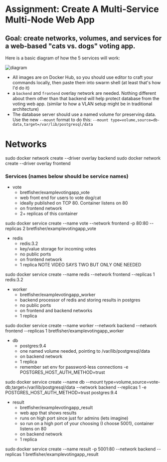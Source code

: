 # Assignment: Create A Multi-Service Multi-Node Web App

## Goal: create networks, volumes, and services for a web-based "cats vs. dogs" voting app.

Here is a basic diagram of how the 5 services will work:

![diagram](./architecture.png)

- All images are on Docker Hub, so you should use editor to craft your commands locally, then paste them into swarm shell (at least that's how I'd do it)
- a `backend` and `frontend` overlay network are needed. Nothing different about them other than that backend will help protect database from the voting web app. (similar to how a VLAN setup might be in traditional architecture)
- The database server should use a named volume for preserving data. Use the new `--mount` format to do this: `--mount type=volume,source=db-data,target=/var/lib/postgresql/data`

# Networks

sudo docker network create --driver overlay backend
sudo docker network create --driver overlay frontend

### Services (names below should be service names)

- vote
  - bretfisher/examplevotingapp_vote
  - web front end for users to vote dog/cat
  - ideally published on TCP 80. Container listens on 80
  - on frontend network
  - 2+ replicas of this container

sudo docker service create --name vote --network frontend -p 80:80 --replicas 2 bretfisher/examplevotingapp_vote

- redis
  - redis:3.2
  - key/value storage for incoming votes
  - no public ports
  - on frontend network
  - 1 replica NOTE VIDEO SAYS TWO BUT ONLY ONE NEEDED

sudo docker service create --name redis --network frontend --replicas 1 redis:3.2

- worker
  - bretfisher/examplevotingapp_worker
  - backend processor of redis and storing results in postgres
  - no public ports
  - on frontend and backend networks
  - 1 replica

sudo docker service create --name worker --network backend --network frontend --replicas 1 bretfisher/examplevotingapp_worker

- db
  - postgres:9.4
  - one named volume needed, pointing to /var/lib/postgresql/data
  - on backend network
  - 1 replica
  - remember set env for password-less connections -e POSTGRES_HOST_AUTH_METHOD=trust

sudo docker service create --name db --mount type=volume,source=vote-db,target=/var/lib/postgresql/data --network backend --replicas 1 -e POSTGRES_HOST_AUTH_METHOD=trust postgres:9.4

- result
  - bretfisher/examplevotingapp_result
  - web app that shows results
  - runs on high port since just for admins (lets imagine)
  - so run on a high port of your choosing (I choose 5001), container listens on 80
  - on backend network
  - 1 replica

sudo docker service create --name result -p 5001:80 --network backend --replicas 1 bretfisher/examplevotingapp_result
